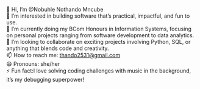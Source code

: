 👋 Hi, I’m @Nobuhle Nothando Mncube   
👀 I’m interested in building software that’s practical, impactful, and fun to use.  
🌱 I’m currently doing my BCom Honours in Information Systems, focusing on personal projects ranging from software development to data analytics.  
💞️ I’m looking to collaborate on exciting projects involving Python, SQL, or anything that blends code and creativity.  
📫 How to reach me: thando2531@gmail.com  
😄 Pronouns: she/her  
⚡ Fun fact:I love solving coding challenges with music in the background, it’s my debugging superpower!
